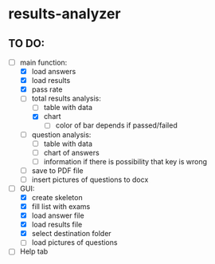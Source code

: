 # results-analyzer

## TO DO:
- [ ] main function:
  - [X] load answers
  - [X] load results
  - [X] pass rate
  - [ ] total results analysis:
    - [ ] table with data
    - [X] chart
        - [ ] color of bar depends if passed/failed
  - [ ] question analysis: 
    - [ ] table with data
    - [ ] chart of answers
    - [ ] information if there is possibility that key is wrong
  - [ ] save to PDF file
  - [ ] insert pictures of questions to docx
- [ ] GUI:
  - [X] create skeleton
  - [X] fill list with exams
  - [X] load answer file
  - [X] load results file
  - [X] select destination folder
  - [ ] load pictures of questions
- [ ] Help tab

